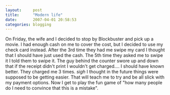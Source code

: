 ```yaml
---
layout:     post
title:      "Modern life"
date:       2007-04-01 20:58:53
categories: blogging
---
```

On Friday, the wife and I decided to stop by Blockbuster and pick up a movie. I had enough cash on me to cover the cost, but I decided to use my check card instead. After the 3rd time they had me swipe my card I thought that I should have just used the cash. The 5th time they asked me to swipe it I told them to swipe it. The guy behind the counter swore up and down that if the receipt didn't print I wouldn't get charged.... I should have known better. They charged me 3 times. *sigh* I thought in the future things were supposed to be getting easier. That will teach me to try and be all slick with my payment options. Now I get to play the fun game of "how many people do I need to convince that this is a mistake".
